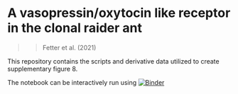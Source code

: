 # A vasopressin/oxytocin like receptor in the clonal raider ant
>> Fetter et al. (2021)

This repository contains the scripts and derivative data utilized to create supplementary figure 8. 

The notebook can be interactively run using [![Binder](https://mybinder.org/badge_logo.svg)](https://mybinder.org/v2/gh/oxpeter/ooceraea_inotocin_expression/HEAD?filepath=notebooks)
 


